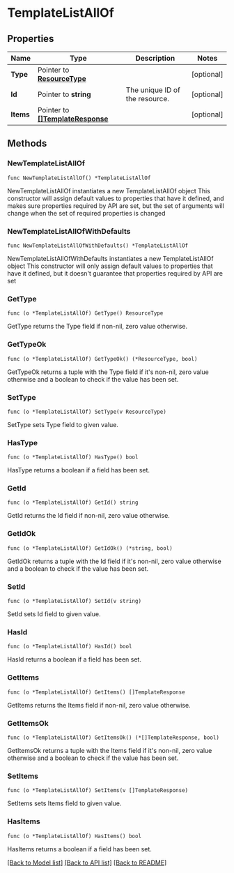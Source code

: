 # TemplateListAllOf

## Properties

Name | Type | Description | Notes
------------ | ------------- | ------------- | -------------
**Type** | Pointer to [**ResourceType**](ResourceType.md) |  | [optional] 
**Id** | Pointer to **string** | The unique ID of the resource. | [optional] 
**Items** | Pointer to [**[]TemplateResponse**](TemplateResponse.md) |  | [optional] 

## Methods

### NewTemplateListAllOf

`func NewTemplateListAllOf() *TemplateListAllOf`

NewTemplateListAllOf instantiates a new TemplateListAllOf object
This constructor will assign default values to properties that have it defined,
and makes sure properties required by API are set, but the set of arguments
will change when the set of required properties is changed

### NewTemplateListAllOfWithDefaults

`func NewTemplateListAllOfWithDefaults() *TemplateListAllOf`

NewTemplateListAllOfWithDefaults instantiates a new TemplateListAllOf object
This constructor will only assign default values to properties that have it defined,
but it doesn't guarantee that properties required by API are set

### GetType

`func (o *TemplateListAllOf) GetType() ResourceType`

GetType returns the Type field if non-nil, zero value otherwise.

### GetTypeOk

`func (o *TemplateListAllOf) GetTypeOk() (*ResourceType, bool)`

GetTypeOk returns a tuple with the Type field if it's non-nil, zero value otherwise
and a boolean to check if the value has been set.

### SetType

`func (o *TemplateListAllOf) SetType(v ResourceType)`

SetType sets Type field to given value.

### HasType

`func (o *TemplateListAllOf) HasType() bool`

HasType returns a boolean if a field has been set.

### GetId

`func (o *TemplateListAllOf) GetId() string`

GetId returns the Id field if non-nil, zero value otherwise.

### GetIdOk

`func (o *TemplateListAllOf) GetIdOk() (*string, bool)`

GetIdOk returns a tuple with the Id field if it's non-nil, zero value otherwise
and a boolean to check if the value has been set.

### SetId

`func (o *TemplateListAllOf) SetId(v string)`

SetId sets Id field to given value.

### HasId

`func (o *TemplateListAllOf) HasId() bool`

HasId returns a boolean if a field has been set.

### GetItems

`func (o *TemplateListAllOf) GetItems() []TemplateResponse`

GetItems returns the Items field if non-nil, zero value otherwise.

### GetItemsOk

`func (o *TemplateListAllOf) GetItemsOk() (*[]TemplateResponse, bool)`

GetItemsOk returns a tuple with the Items field if it's non-nil, zero value otherwise
and a boolean to check if the value has been set.

### SetItems

`func (o *TemplateListAllOf) SetItems(v []TemplateResponse)`

SetItems sets Items field to given value.

### HasItems

`func (o *TemplateListAllOf) HasItems() bool`

HasItems returns a boolean if a field has been set.


[[Back to Model list]](../README.md#documentation-for-models) [[Back to API list]](../README.md#documentation-for-api-endpoints) [[Back to README]](../README.md)


